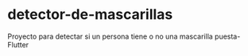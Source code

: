 # detector-de-mascarillas
Proyecto para detectar si un persona tiene o no una mascarilla puesta-Flutter
